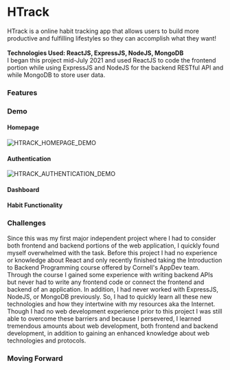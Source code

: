 # HTrack
HTrack is a online habit tracking app that allows users to build more productive and fulfilling lifestyles so they can accomplish what they want! <br/> <br/>
**Technologies Used: ReactJS, ExpressJS, NodeJS, MongoDB** <br/>
I began this project mid-July 2021 and used ReactJS to code the frontend portion while using ExpressJS and NodeJS for the backend RESTful API and while MongoDB to store user data.

### Features

### Demo
#### Homepage
![HTRACK_HOMEPAGE_DEMO](https://user-images.githubusercontent.com/11303631/126930427-d7e4fba5-976e-4980-9cae-11d55fc7769c.gif)

#### Authentication
![HTRACK_AUTHENTICATION_DEMO](https://user-images.githubusercontent.com/11303631/127429751-a54dc4c5-340b-4048-befb-26b72677d89d.gif)

#### Dashboard

#### Habit Functionality

### Challenges
Since this was my first major independent project where I had to consider both frontend and backend portions of the web application, I quickly found myself overwhelmed with the task. Before this project I had no experience or knowledge about React and only recently finished taking the Introduction to Backend Programming course offered by Cornell's AppDev team. Through the course I gained some experience with writing backend APIs but never had to write any frontend code or connect the frontend and backend of an application. In addition, I had never worked with ExpressJS, NodeJS, or MongoDB previously. So, I had to quickly learn all these new technologies and how they intertwine with my resources aka the Internet. Though I had no web development experience prior to this project I was still able to overcome these barriers and because I persevered, I learned tremendous amounts about web development, both frontend and backend development, in addition to gaining an enhanced knowledge about web technologies and protocols.

### Moving Forward
